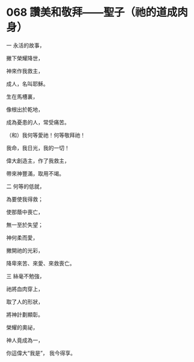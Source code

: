 # 068 讚美和敬拜——聖子（祂的道成肉身）

一 永活的故事，

撇下榮耀降世，

神來作我救主，

成人，名叫耶穌。

生在馬槽裏，

像根出於乾地，

成為憂患的人，常受痛苦。

（和）我何等愛祂！何等敬拜祂！

我命，我日光，我的一切！

偉大創造主，作了我救主，

帶來神豐滿，取用不竭。

二 何等的低就，

為要使我得救；

使那蔭中喪亡，

無一至於失望；

神何柔而愛，

撇開祂的光彩，

降卑來苦、來愛、來救喪亡。

三 絲毫不勉強，

祂將血肉穿上，

取了人的形狀，

將神計劃顯彰。

榮耀的奧祕，

神人竟成為一，

你這偉大“我是”， 我今得享。

